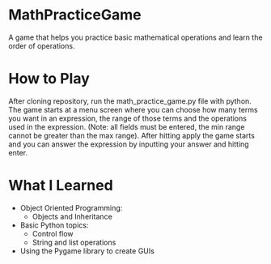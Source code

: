 # MathPracticeGame
A game that helps you practice basic mathematical operations and learn the order of operations.

# How to Play
After cloning repository, run the math_practice_game.py file with python.
The game starts at a menu screen where you can choose how many terms you want in an expression, the range of those terms and the operations used in the expression.
(Note: all fields must be entered, the min range cannot be greater than the max range).
After hitting apply the game starts and you can answer the expression by inputting your answer and hitting enter.

# What I Learned
* Object Oriented Programming:
  * Objects and Inheritance
* Basic Python topics:
  * Control flow
  * String and list operations
* Using the Pygame library to create GUIs
